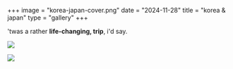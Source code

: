 +++
image = "korea-japan-cover.png"
date = "2024-11-28"
title = "korea & japan"
type = "gallery"
+++

'twas a rather **life-changing, trip**, i'd say.

![](/photos/korea-japan/photo-moi-4.jpg)

![](/photos/korea-japan/photo-moi-5.jpg)

